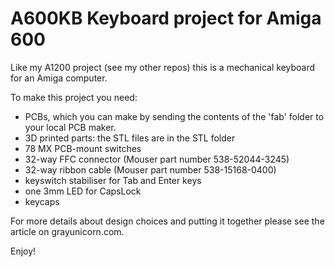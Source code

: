 # A600KB Keyboard project for Amiga 600

Like my A1200 project (see my other repos) this is a mechanical keyboard for an Amiga computer.

To make this project you need:
- PCBs, which you can make by sending the contents of the 'fab' folder to your local PCB maker.
- 3D printed parts: the STL files are in the STL folder
- 78 MX PCB-mount switches
- 32-way FFC connector (Mouser part number 538-52044-3245)
- 32-way ribbon cable (Mouser part number 538-15168-0400)
- keyswitch stabiliser for Tab and Enter keys
- one 3mm LED for CapsLock
- keycaps

For more details about design choices and putting it together please see the article on grayunicorn.com.

Enjoy!
